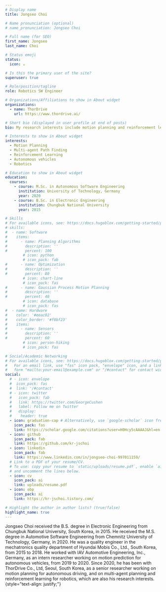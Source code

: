 ```yaml
---
# Display name
title: Jongseo Choi

# Name pronunciation (optional)
# name_pronunciation: Jongseo Choi

# Full name (for SEO)
first_name: Jongseo
last_name: Choi

# Status emoji
status:
  icon: ☕️

# Is this the primary user of the site?
superuser: true

# Role/position/tagline
role: Robotics SW Engineer 

# Organizations/Affiliations to show in About widget
organizations:
  - name: ThorDrive
    url: https://www.thordrive.ai/

# Short bio (displayed in user profile at end of posts)
bio: My research interests include motion planning and reinforcement learning for autonomous vehicles and robotics.

# Interests to show in About widget
interests:
  - Motion Planning
  - Multi-agent Path Finding
  - Reinforcement Learning
  - Autonomous vehicles
  - Robotics

# Education to show in About widget
education:
  courses:
    - course: M.Sc. in Autonomous Software Engineering
      institution: University of Technology, Germany
      year: 2020
    - course: B.Sc. in Electronic Engineering
      institution: Chungbuk National University
      year: 2015

# Skills
# For available icons, see: https://docs.hugoblox.com/getting-started/page-builder/#icons
# skills:
#  - name: Software
#    items:
#      - name: Planning Algorithms
#        description: ''
#        percent: 100
        # icon: python
        # icon_pack: fab
#      - name: Optimization
#        description: ''
#        percent: 80
        # icon: chart-line
        # icon_pack: fas
#      - name: Gaussian Process Motion Planning
#        description: ''
#        percent: 40
        # icon: database
        # icon_pack: fas
#  - name: Hardware
#    color: '#eeac02'
#    color_border: '#f0bf23'
#    items:
#      - name: Sensors
#        description: ''
#        percent: 60
        # icon: person-hiking
        # icon_pack: fas

# Social/Academic Networking
# For available icons, see: https://docs.hugoblox.com/getting-started/page-builder/#icons
#   For an email link, use "fas" icon pack, "envelope" icon, and a link in the
#   form "mailto:your-email@example.com" or "/#contact" for contact widget.
social:
  # - icon: envelope
  #  icon_pack: fas
  #  link: '/#contact'
  # - icon: twitter
  #   icon_pack: fab
  #   link: https://twitter.com/GeorgeCushen
  #   label: Follow me on Twitter
  #   display:
  #    header: true  
  - icon: graduation-cap # Alternatively, use `google-scholar` icon from `ai` icon pack
    icon_pack: fas
    link: https://scholar.google.com/citations?user=H0Hcy5cAAAAJ&hl=en
  - icon: github
    icon_pack: fab
    link: https://github.com/kr-jschoi
  - icon: linkedin
    icon_pack: fab
    link: https://www.linkedin.com/in/jongseo-choi-997011159/
  # Link to a PDF of your resume/CV.
  # To use: copy your resume to `static/uploads/resume.pdf`, enable `ai` icons in `params.yaml`,
  # and uncomment the lines below.
  - icon: cv
    icon_pack: ai
    link: uploads/resume.pdf
  - icon: obp
    icon_pack: ai
    link: https://kr-jschoi.tistory.com/

# Highlight the author in author lists? (true/false)
highlight_name: true
---
```


Jongseo Choi received the B.S. degree in Electronic Engineering from Chungbuk National University, South Korea, in 2015. He received the M.S. degree in Automotive Software Engineering from Chemnitz University of Technology, Germany, in 2020. He was  a quality engineer in the mechatronics quality department of Hyundai Mobis Co., Ltd., South Korea,  from 2015 to 2018. He worked with IAV Automotive Engineering, Inc., Germany, as an intern researcher  working on motion prediction for autonomous vehicles, from 2019 to 2020. Since 2020, he has been with ThorDrive Co., Ltd, Seoul, South Korea, as a senior researcher working on motion planning for autonomous driving, and on multi-agent planning and reinforcement learning for robotics, which are also his research interests.
{style="text-align: justify;"}
